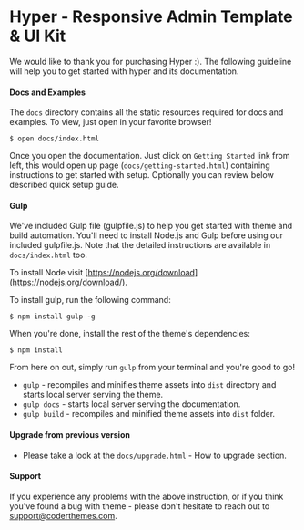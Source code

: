 # Hyper - Responsive Admin Template & UI Kit
We would like to thank you for purchasing Hyper :). The following guideline will help you to get started with hyper and its documentation.

#### Docs and Examples

The `docs` directory contains all the static resources required for docs and examples. To view, just open in your favorite browser!

```
$ open docs/index.html
```
Once you open the documentation. Just click on `Getting Started` link from left, this would open up page (`docs/getting-started.html`) containing instructions to get started with setup. Optionally you can review below described quick setup guide.

#### Gulp

We've included Gulp file (gulpfile.js) to help you get started with theme and build automation. You'll need to install Node.js and Gulp before using our included gulpfile.js. Note that the detailed instructions are available in `docs/index.html` too.

To install Node visit [https://nodejs.org/download](https://nodejs.org/download/).

To install gulp, run the following command:

```
$ npm install gulp -g
```

When you're done, install the rest of the theme's dependencies:

```
$ npm install
```

From here on out, simply run `gulp` from your terminal and you're good to go!

+ `gulp` - recompiles and minifies theme assets into `dist` directory and starts local server serving the theme.
+ `gulp docs` - starts local server serving the documentation.
+ `gulp build` - recompiles and minified theme assets into `dist` folder.

#### Upgrade from previous version
+ Please take a look at the `docs/upgrade.html` - How to upgrade section.

#### Support

If you experience any problems with the above instruction, or if you think you've found a bug with theme - please don't hesitate to reach out to support@coderthemes.com.

